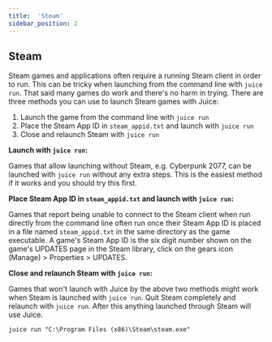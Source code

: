 ```yaml
---
title:  'Steam'
sidebar_position: 2
---
```


## Steam

Steam games and applications often require a running Steam client in order to run.  This can be tricky when launching from the command line with `juice run`.  That said many games do work and there's no harm in trying.  There are three methods you can use to launch Steam games with Juice:

1. Launch the game from the command line with `juice run`
2. Place the Steam App ID in `steam_appid.txt` and launch with `juice run`
3. Close and relaunch Steam with `juice run`

**Launch with `juice run`:**

Games that allow launching without Steam, e.g. Cyberpunk 2077, can be launched with `juice run` without any extra steps.  This is the easiest method if it works and you should try this first.

**Place Steam App ID in `steam_appid.txt` and launch with `juice run`:**

Games that report being unable to connect to the Steam client when run directly from the command line often run once their Steam App ID is placed in a file named `steam_appid.txt` in the same directory as the game executable.  A game's Steam App ID is the six digit number shown on the game's UPDATES page in the Steam library, click on the gears icon (Manage) > Properties > UPDATES.

**Close and relaunch Steam with `juice run`:**

Games that won't launch with Juice by the above two methods might work when Steam is launched with `juice run`.  Quit Steam completely and relaunch with `juice run`.  After this anything launched through Steam will use Juice.

~~~
juice run "C:\Program Files (x86)\Steam\steam.exe"
~~~

